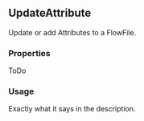 ## UpdateAttribute

Update or add Attributes to a FlowFile.  

### Properties

ToDo

### Usage

Exactly what it says in the description.  
